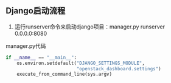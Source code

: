 ## Django启动流程

1. 运行runserver命令来启动django项目：manager.py runserver 0.0.0.0:8080

manager.py代码
```python
if __name__ == "__main__":
    os.environ.setdefault("DJANGO_SETTINGS_MODULE",
                          "openstack_dashboard.settings")
    execute_from_command_line(sys.argv)
```


